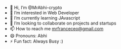 - 👋 Hi, I’m @MrAbhi-crypto
- 👀 I’m interested in Web Developer
- 🌱 I’m currently learning JAvascript
- 💞️ I’m looking to collaborate on projects and startups
- 📫 How to reach me mrfranceceo@gmail.com
- 😄 Pronouns: Abhi
- ⚡ Fun fact: Always Busy :)

<!---
MrAbhi-crypto/MrAbhi-crypto is a ✨ special ✨ repository because its `README.md` (this file) appears on your GitHub profile.
You can click the Preview link to take a look at your changes.
--->
